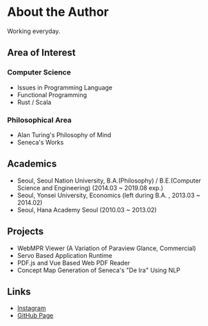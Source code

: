 # About the Author
Working everyday.

## Area of Interest

### Computer Science
* Issues in Programming Language
* Functional Programming
* Rust / Scala

### Philosophical Area
* Alan Turing's Philosophy of Mind
* Seneca's Works

## Academics
* Seoul, Seoul Nation University, B.A.(Philosophy) / B.E.(Computer Science and Engineering) (2014.03 ~ 2019.08 exp.)
* Seoul, Yonsei University, Economics (left during B.A. , 2013.03 ~ 2014.02)
* Seoul, Hana Academy Seoul (2010.03 ~ 2013.02)

## Projects
* WebMPR Viewer (A Variation of Paraview Glance, Commercial)
* Servo Based Application Runtime
* PDF.js and Vue Based Web PDF Reader
* Concept Map Generation of Seneca's "De Ira" Using NLP

## Links
* [Instagram](https://www.instagram.com/working_hann/)
* [GitHub Page](https://github.com/obtusefox/)